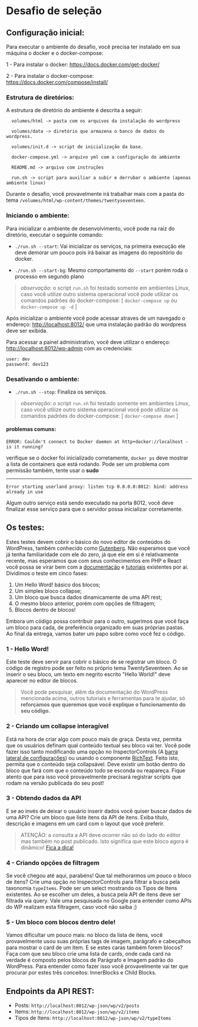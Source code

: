 # Desafio de seleção

## Configuração inicial:

Para executar o ambiente do desafio, você precisa ter instalado em sua máquina o docker e o docker-compose:

1 - Para instalar o docker: https://docs.docker.com/get-docker/

2 - Para instalar o docker-compose: https://docs.docker.com/compose/install/

### Estrutura de diretórios:

A estrutura de diretório do ambiente é descrita a seguir:

```
  volumes/html -> pasta com os arquivos da instalação do wordpress

  volumes/data -> diretório que armazena o banco de dados do wordpress.

  volumes/init.d -> script de inicialização da base.

  docker-compose.yml -> arquivo yml com a configuração do ambiente

  README.md -> arquivo com instruções

  run.sh -> script para auxiliar a subir e derrubar o ambiente (apenas ambiente linux)
```

Durante o desafio, você provavelmente irá trabalhar mais com a pasta do tema `/volumes/html/wp-content/themes/twentyseventeen`.

### Iniciando o ambiente:

Para inicializar o ambiente de desenvolvimento, você pode na raiz do diretório, executar o seguinte comando:

- `./run.sh --start`: Vai inicializar os serviços, na primeira execução ele deve demorar um pouco pois irá baixar as imagens do repositório do docker.

- `./run.sh --start-bg`: Mesmo comportamento do `--start` porém roda o processo em segundo plano

> _observação_: o script `run.sh` foi testado somente em ambientes Linux, caso você utilize outro sistema operacional você pode utilizar os comandos padrões do docker-compose: [ `docker-compose up` ou `docker-compose up -d` ]

Após inicializar o ambiente você pode acessar atraves de um navegado o endereço: [http://localhost:8012/](http://localhost:8012/) que uma instalação padrão do wordpress deve ser exibida.

Para acessar a painel administrativo, você deve utilizar o endereço:
[http://localhost:8012/wp-admin](http://localhost:8012/wp-admin) com as credenciais:

```
user: dev
password: dev123
```

### Desativando o ambiente:

- `./run.sh --stop`: Finaliza os serviços.

> _observação_: o script `run.sh` foi testado somente em ambientes Linux, caso você utilize outro sistema operacional você pode utilizar os comandos padrões do docker-compose: [ `docker-compose down` ]

#### problemas comuns:

```
ERROR: Couldn't connect to Docker daemon at http+docker://localhost - is it running?
```

verifique se o docker foi inicializado corretamente, `docker ps` deve mostrar a lista de containers que está rodando. Pode ser um problema com permissão também, tente usar o **sudo**

---

```
Error starting userland proxy: listen tcp 0.0.0.0:8012: bind: address already in use
```

Algum outro serviço está sendo executado na porta 8012, você deve finalizar esse serviço para que o servidor possa inicializar corretamente.

## Os testes:

Estes testes devem cobrir o básico do novo editor de conteúdos do WordPress, também conhecido como [Gutenberg](https://wordpress.org/gutenberg/). Não esperamos que você já tenha familiaridade com ele do zero, já que ele em si é relativamente recente, mas esperamos que com seus conhecimentos em PHP e React você possa se virar bem com a [documentação](https://developer.wordpress.org/block-editor/developers/) e [tutoriais](https://developer.wordpress.org/block-editor/tutorials/) existentes por aí. Dividimos o teste em cinco fases:

1. Um Hello Word! básico dos blocos;
2. Um simples bloco collapse;
3. Um bloco que busca dados dinamicamente de uma API rest;
4. O mesmo bloco anterior, porém com opções de filtragem;
5. Blocos dentro de blocos!

Embora um código possa contribuir para o outro, sugerimos que você faça um bloco para cada, de preferência organizado em suas próprias pastas. Ao final da entrega, vamos bater um papo sobre como você fez o código.

### 1 - Hello Word!

Este teste deve servir para cobrir o básico de se registrar um bloco. O código de registro pode ser feito no próprio tema TwentySeventeen. Ao se inserir o seu bloco, um texto em negrito escrito "Hello World!" deve aparecer no editor de blocos.

> Você pode pesquisar, além da documentação do WordPress mencionada acima, outros tutoriais e ferramentas para te ajudar, só **reforçamos que queremos que você explique o funcionamento do seu código.**

### 2 - Criando um collapse interagível

Está na hora de criar algo com pouco mais de graça. Desta vez, permita que os usuários definam qual conteúdo textual seu bloco vai ter. Você pode fazer isso tanto modificando uma opção no InspectorControls (A [barra lateral de configurações](https://developer.wordpress.org/block-editor/tutorials/block-tutorial/block-controls-toolbar-and-sidebar/)) ou usando o componente [RichText](https://developer.wordpress.org/block-editor/developers/richtext/).
Feito isto, permita que o conteúdo seja collapsável. Deve existir um botão dentro do bloco que fará com que o conteúdo todo se esconda ou reapareça. Fique atento que para isso você provavelmente precisará registrar scripts que rodam na versão publicada do seu post!

### 3 - Obtendo dados da API

E se ao invés de deixar o usuário inserir dados você quiser buscar dados de uma API? Crie um bloco que liste itens da API de itens. Exiba título, descrição e imagens em um card com o layout que você preferir.

> ATENÇÃO: a consulta a API deve ocorrer não só do lado do editor mas também no post publicado. Isto significa que este bloco agora é dinâmico! [Fica a dica!](https://developer.wordpress.org/block-editor/tutorials/block-tutorial/creating-dynamic-blocks/)

### 4 - Criando opções de filtragem

Se você chegou até aqui, parabéns! Que tal melhorarmos um pouco o bloco de itens? Crie uma opção no InspectorControls para filtrar a busca pela taxonomia `typeItems`. Pode ser um select mostrando os Tipos de Itens existentes. Ao se escolher um deles, a busca pela API de itens deve ser filtrada via query. Vale uma pesquisada no Google para entender como APIs do WP realizam esta filtragem, caso você não saiba ;)

### 5 - Um bloco com blocos dentro dele!

Vamos dificultar um pouco mais: no bloco da lista de itens, você provavelmente usou suas próprias tags de imagem, parágrafo e cabeçalhos para mostrar o card de um item. E se estes caras também forem blocos? Faça com que seu bloco crie uma lista de cards, onde cada card na verdade é composto pelos blocos de Parágrafo e Imagem padrão do WordPress. Para entender como fazer isso você provavelmente vai ter que procurar por estes três conceitos: InnerBlocks e Child Blocks.

## Endpoints da API REST:

- Posts: `http://localhost:8012/wp-json/wp/v2/posts`
- Items: `http://localhost:8012/wp-json/wp/v2/items`
- Tipos de Itens: `http://localhost:8012/wp-json/wp/v2/typeItems`
